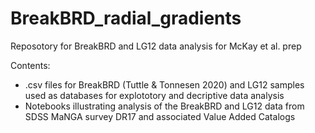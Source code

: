 # BreakBRD_radial_gradients

Reposotory for BreakBRD and LG12 data analysis for McKay et al. prep

Contents:

- .csv files for BreakBRD (Tuttle & Tonnesen 2020) and LG12 samples used as databases for explototory and decriptive data analysis
- Notebooks illustrating analysis of the BreakBRD and LG12 data from SDSS MaNGA survey DR17 and associated Value Added Catalogs
